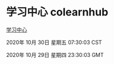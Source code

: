 # 学习中心 colearnhub
[学习中心](http://59.174.24.34:56308/colearnhub/)

2020年 10月 30日 星期五 07:30:03 CST

2020年 10月 29日 星期四 23:30:03 GMT
